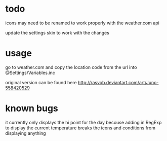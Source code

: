 # todo 
icons may need to be renamed to work properly with the weather.com api

update the settings skin to work with the changes

# usage

go to weather.com and copy the location code from the url into @Settings/Variables.inc

original version can be found here http://rasvob.deviantart.com/art/Juno-558420529

# known bugs

it currently only displays the hi point for the day becouse adding <tmp> in RegExp to display the current temperature breaks the icons and conditions from displaying anything
